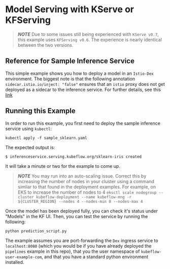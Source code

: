 # Model Serving with KServe or KFServing

> ***NOTE*** Due to some issues still being experienced with `KServe v0.7`, this example uses `KFServing v0.6`. The experience is nearly identical between the two versions.

## Reference for Sample Inference Service
This simple example shows you how to deploy a model in an `Istio-Dex` environment. The biggest note is that the following annotation `sidecar.istio.io/inject: "false"` ensures that an `istio` proxy does not get deployed as a sidecar to the inference service. For further details, see this [link](https://github.com/kubeflow/kfserving-lts/tree/release-0.6/docs/samples/istio-dex)

## Running this Example
In order to run this example, you first need to deploy the sample inference service using `kubectl`:

```
kubectl apply -f sample_sklearn.yaml
```

The expected output is:
```
$ inferenceservice.serving.kubeflow.org/sklearn-iris created
```

It will take a minute or two for the example to come up. 

> ***NOTE*** You may run into an auto-scaling issue. Correct this by increasing the number of nodes in your cluster using a command similar to that found in the deployment examples. For example, on EKS to increase the number of nodes to 4 `eksctl scale nodegroup --cluster kubeflow-deployment --name kubeflow-mng -r ${CLUSTER_REGION} --nodes 4 --nodes-min 0 --nodes-max 4`

Once the model has been deployed fully, you can check it's status under "Models" in the KF UI. Then, you can test the service by running the following:

```
python prediction_script.py
```

The example assumes you are port-forwarding the `Dex` ingress service to `localhost:8080` (which you would be if you have already deployed the `pipelines` example in this repo), that you the user namespace of `kubeflow-user-example-com`, and that you have a standard python environment installed.